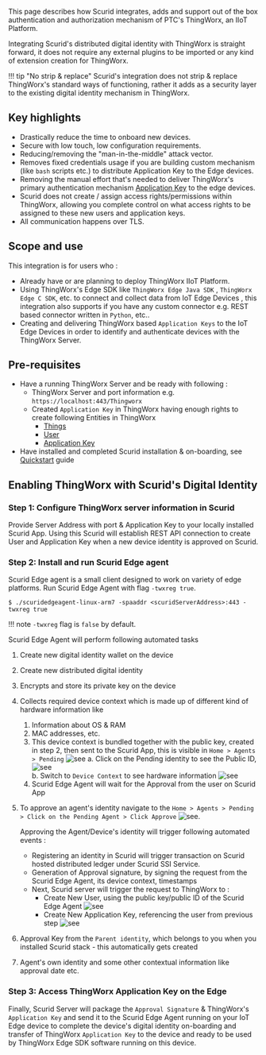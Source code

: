 This page describes how Scurid integrates, adds and support out of the box authentication and authorization mechanism of PTC's ThingWorx, an IIoT Platform.

Integrating Scurid's distributed digital identity with ThingWorx is straight forward, it does not require any external plugins to be imported or any kind of extension creation for ThingWorx.

!!! tip "No strip & replace"
    Scurid's integration does not strip & replace ThingWorx's standard ways of functioning, rather it adds as a security layer to the existing digital identity mechanism in ThingWorx.

## Key highlights
* Drastically reduce the time to onboard new devices. 
* Secure with low touch, low configuration requirements.
* Reducing/removing the "man-in-the-middle" attack vector.
* Removes fixed credentials usage if you are building custom mechanism (like `bash` scripts etc.) to distribute Application Key to the Edge devices. 
* Removing the manual effort that's needed to deliver ThingWorx's primary authentication mechanism [Application Key](https://support.ptc.com/help/thingworx/platform/r9/en/index.html#page/ThingWorx/Help/Composer/Security/ApplicationKeys/ApplicationKeys.html) to the edge devices.
* Scurid does not create / assign access rights/permissions within ThingWorx, allowing you complete control on what access rights to be assigned to these new users and application keys.
* All communication happens over TLS.


## Scope and use 

This integration is for users who :

* Already have or are planning to deploy ThingWorx IIoT Platform.
* Using ThingWorx's Edge SDK like `ThingWorx Edge Java SDK` , `ThingWorx Edge C SDK`, etc. to connect and collect data from IoT Edge Devices , this integration also supports if you have any custom connector e.g. REST based connector written in `Python`, etc.. 
* Creating and delivering ThingWorx based `Application Keys` to the IoT Edge Devices in order to identify and authenticate devices with the ThingWorx Server.

## Pre-requisites

* Have a running ThingWorx Server and be ready with following :
  * ThingWorx Server and port information e.g. `https://localhost:443/Thingworx`
  * Created `Application Key` in ThingWorx having enough rights to create following Entities in ThingWorx
    * [Things](https://support.ptc.com/help/thingworx/platform/r9/en/index.html#page/ThingWorx/Help/Composer/Things/Things.html)
    * [User](https://support.ptc.com/help/thingworx/platform/r9/en/index.html#page/ThingWorx/Help/Composer/Security/Users/Users.html)
    * [Application Key](https://support.ptc.com/help/thingworx/platform/r9/en/index.html#page/ThingWorx/Help/Composer/Security/ApplicationKeys/ApplicationKeys.html)
* Have installed and completed Scurid installation & on-boarding, see [Quickstart](../quickstart/quickstart-on-premise.md) guide

## Enabling ThingWorx with Scurid's Digital Identity

### Step 1: Configure ThingWorx server information in Scurid 
Provide Server Address with port & Application Key to your locally installed Scurid App. Using this Scurid will establish REST API connection to create User and Application Key when a new device identity is approved on Scurid.

### Step 2: Install and run Scurid Edge agent 
Scurid Edge agent is a small client designed to work on variety of edge platforms. Run Scurid Edge Agent with flag `-twxreg true`.

```shell
$ ./scuridedgeagent-linux-arm7 -spaaddr <scuridServerAddress>:443 -twxreg true
```

!!! note
    `-twxreg` flag is `false` by default.

Scurid Edge Agent will perform following automated tasks

   1. Create new digital identity wallet on the device 
   2. Create new distributed digital identity
   3. Encrypts and store its private key on the device 
   4. Collects required device context which is made up of different kind of hardware information like
      1. Information about OS & RAM
      2. MAC addresses, etc. 
      3. This device context is bundled together with the public key, created in step 2, then sent to the Scurid App, this is visible in `Home > Agents > Pending` ![see](../img/pendingagent_twx.png)
        a. Click on the Pending identity to see the Public ID, ![see](../img/pendingagent_publicid_twx.png)  
        b. Switch to `Device Context` to see hardware information ![see](../img/pendingagent_dc_twx.png)
      4. Scurid Edge Agent will wait for the Approval from the user on Scurid App
   5. To approve an agent's identity navigate to the `Home > Agents > Pending > Click on the Pending Agent > Click Approve` ![see](../img/approvedagent_twx.png). 

      Approving the Agent/Device's identity will trigger following automated events :

      * Registering an identity in Scurid will trigger transaction on Scurid hosted distributed ledger under Scurid SSI Service.
      * Generation of Approval signature, by signing the request from the Scurid Edge Agent, its device context, timestamps
      * Next, Scurid server will trigger the request to ThingWorx to :
        * Create New User, using the public key/public ID of the Scurid Edge Agent ![see](../img/twx-usercreation.png)
        * Create New Application Key, referencing the user from previous step ![see](../img/applicationkey_twx.png)
   6. Approval Key from the `Parent identity`, which belongs to you when you installed Scurid stack - this automatically gets created 
   7. Agent's own identity and some other contextual information like approval date etc. 

### Step 3: Access ThingWorx Application Key on the Edge 

Finally, Scurid Server will package the `Approval Signature` & ThingWorx's `Application Key` and send it to the Scurid Edge Agent running on your IoT Edge device to complete the device's digital identity on-boarding and transfer of ThingWorx `Application Key` to the device and ready to be used by ThingWorx Edge SDK software running on this device.
    
